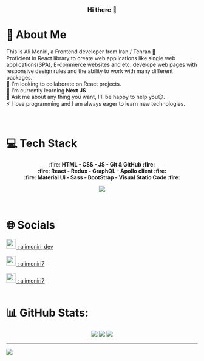 
<h3 align="center">Hi there 👋<h3>

# 💫 About Me
This is Ali Moniri, a Frontend developer from Iran / Tehran 📍<br>Proficient in React library to create web applications like single web applications(SPA), E-commerce websites and etc. develope web pages with responsive design rules and the ability to work with many different packages. <br>👯 I’m looking to collaborate on React projects.<br>🌱 I’m currently learning **Next JS**.<br>💬 Ask me about any thing you want, I'II be happy to help you😉.<br>⚡ I love programming and I am always eager to learn new technologies.

<br/>

# 💻 Tech Stack
<p align="center">
:fire: <b>HTML - CSS - JS - Git & GitHub :fire:<br/>:fire: React - Redux - GraphQL - Apollo client :fire:<br/>:fire: Material Ui - Sass - BootStrap - Visual Statio Code :fire:</b>
</p>
<p align="center">
  <a href="https://skillicons.dev">
    <img src="https://skillicons.dev/icons?i=html,css,javascript,git,react,redux,graphql,apollo,materialui,sass,bootstrap,vscode&perline=4" />
  </a>
</p>

<br/>

# 🌐 Socials
<a href="https://t.me/alimoniri_dev" >
<img width="25px" src="https://user-images.githubusercontent.com/49933115/139837223-bf23d3a9-4638-4e17-994a-ac8678d5f517.png" /> : alimoniri_dev
</a>
<br/><br/>
<a href="https://www.instagram.com/alimoniri7" >
<img width="25px" src="https://skillicons.dev/icons?i=instagram" /> : alimoniri7
</a>
<br/><br/>
<a href="https://linkedin.com/in/alimoniri7" >
<img width="25px" src="https://skillicons.dev/icons?i=linkedin" /> : alimoniri7
</a>

<br/>
<br/>

# 📊 GitHub Stats:
<div align="center" >
  <img src="http://github-readme-streak-stats.herokuapp.com?user=alimoniri7&theme=dark&border_radius=5&mode=daily&sideLabels=DD6F00&background=000000)" />
  <img src="https://github-readme-stats.vercel.app/api?username=alimoniri7&theme=highcontrast&hide_border=false&include_all_commits=true&count_private=false" />
  <img src="https://github-readme-stats.vercel.app/api/top-langs/?username=alimoniri7&theme=highcontrast&hide_border=false&include_all_commits=true&count_private=false&layout=compact" />
</div>

---
[![](https://visitcount.itsvg.in/api?id=alimoniri7&icon=0&color=1)](https://visitcount.itsvg.in)



